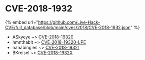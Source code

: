 # CVE-2018-1932
{% embed url="https://github.com/Live-Hack-CVE/full_database/blob/main/cves/2018/CVE-2018-1932.json" %}

* ASkyeye ~> [CVE-2018-19320](https://www.alice-snow.ru/2018/database/cve-2018-1932/cve-2018-19320-askyeye)
* hmnthabit ~> [CVE-2018-19320-LPE](https://www.alice-snow.ru/2018/database/cve-2018-1932/cve-2018-19320-lpe-hmnthabit)
* nanabingies ~> [CVE-2018-19321](https://www.alice-snow.ru/2018/database/cve-2018-1932/cve-2018-19321-nanabingies)
* BKreisel ~> [CVE-2018-1932X](https://www.alice-snow.ru/2018/database/cve-2018-1932/cve-2018-1932x-bkreisel)
